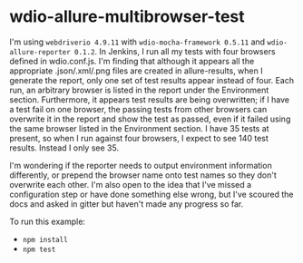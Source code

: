 # wdio-allure-multibrowser-test

I'm using `webdriverio 4.9.11` with `wdio-mocha-framework 0.5.11` and `wdio-allure-reporter 0.1.2`. In Jenkins, I run all my tests with four browsers defined in wdio.conf.js. I'm finding that although it appears all the appropriate .json/.xml/.png files are created in allure-results, when I generate the report, only one set of test results appear instead of four. Each run, an arbitrary browser is listed in the report under the Environment section. Furthermore, it appears test results are being overwritten; if I have a test fail on one browser, the passing tests from other browsers can overwrite it in the report and show the test as passed, even if it failed using the same browser listed in the Environment section. I have 35 tests at present, so when I run against four browsers, I expect to see 140 test results. Instead I only see 35.

I'm wondering if the reporter needs to output environment information differently, or prepend the browser name onto test names so they don't overwrite each other. I'm also open to the idea that I've missed a configuration step or have done something else wrong, but I've scoured the docs and asked in gitter but haven't made any progress so far.

To run this example:
- `npm install`
- `npm test`
